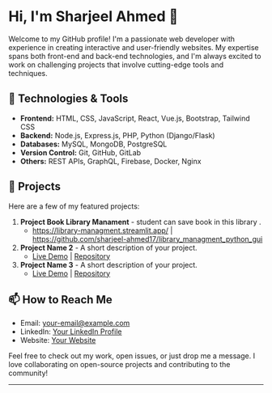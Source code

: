 # Hi, I'm Sharjeel Ahmed 👋

Welcome to my GitHub profile! I'm a passionate web developer with experience in creating interactive and user-friendly websites. My expertise spans both front-end and back-end technologies, and I'm always excited to work on challenging projects that involve cutting-edge tools and techniques.

## 🔧 Technologies & Tools

- **Frontend:** HTML, CSS, JavaScript, React, Vue.js, Bootstrap, Tailwind CSS
- **Backend:** Node.js, Express.js, PHP, Python (Django/Flask)
- **Databases:** MySQL, MongoDB, PostgreSQL
- **Version Control:** Git, GitHub, GitLab
- **Others:** REST APIs, GraphQL, Firebase, Docker, Nginx

## 🚀 Projects

Here are a few of my featured projects:

1. **Project Book Library Manament** - student can save book in this library .
   - https://library-managment.streamlit.app/ | https://github.com/sharjeel-ahmed17/library_managment_python_gui
2. **Project Name 2** - A short description of your project.
   - [Live Demo](#) | [Repository](#)
3. **Project Name 3** - A short description of your project.
   - [Live Demo](#) | [Repository](#)

## 📫 How to Reach Me

- Email: [your-email@example.com](mailto:sharjeelahmedofficial2.com)
- LinkedIn: [Your LinkedIn Profile](https://www.linkedin.com/in/yourname)
- Website: [Your Website](https://yourwebsite.com)

Feel free to check out my work, open issues, or just drop me a message. I love collaborating on open-source projects and contributing to the community!

---
